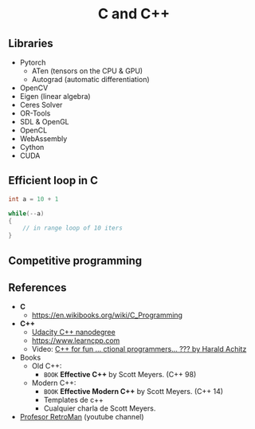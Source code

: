 <h1 align="center">C and C++</h1>

## Libraries

- Pytorch
  - ATen (tensors on the CPU & GPU)
  - Autograd (automatic differentiation)
- OpenCV
- Eigen (linear algebra)
- Ceres Solver
- OR-Tools
- SDL & OpenGL
- OpenCL
- WebAssembly
- Cython
- CUDA


## Efficient loop in C

```c
int a = 10 + 1

while(--a)
{
    // in range loop of 10 iters
}
```


## Competitive programming 


## References

- **C**
  -  https://en.wikibooks.org/wiki/C_Programming
- **C++**
  - [Udacity C++ nanodegree](https://www.udacity.com/course/c-plus-plus-nanodegree--nd213)
  - https://www.learncpp.com
  - Video: [C++ for fun ... ctional programmers... ??? by Harald Achitz](https://www.youtube.com/watch?v=2vJfJE4K0zg)
- Books
  - Old C++:
    - `BOOK` **Effective C++** by Scott Meyers. (C++ 98)
  - Modern C++:
    - `BOOK` **Effective Modern C++** by Scott Meyers. (C++ 14)
    - Templates de c++
    - Cualquier charla de Scott Meyers.
- [Profesor RetroMan](https://www.youtube.com/c/ProfesorRetroMan/videos) (youtube channel)












